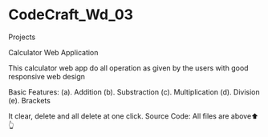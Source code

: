 # CodeCraft_Wd_03
Projects

Calculator Web Application

This calculator web app do all operation as given by the users 
with good responsive web design 

Basic Features:
(a). Addition 
(b). Substraction
(c). Multiplication
(d). Division
(e). Brackets

It clear, delete and all delete at one click. 
Source Code: All files are above⬆️👆

